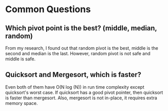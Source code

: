 # Common Questions
## Which pivot point is the best? (middle, median, random)
From my research, I found out that random pivot is the best, middle is the second and median is the last. However, random pivot is not safe and middle is safe.
## Quicksort and Mergesort, which is faster?
Even both of them have O(N log (N)) in run time complexity except quicksort's worst case. If quicksort has a good pivot pointer, then quicksort is faster than mergesort. Also, mergesort is not in-place, it requires extra memory space.
